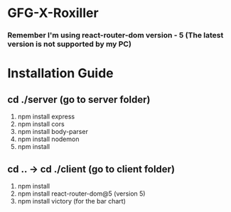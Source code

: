 # GFG-X-Roxiller

### Remember I'm using react-router-dom version - 5  (The latest version is not supported by my PC)

# Installation Guide

## cd ./server (go to server folder)

1. npm install express
2. npm install cors
3. npm install body-parser
4. npm install nodemon
5. npm install

## cd .. -> cd ./client (go to client folder)

1. npm install
2. npm install react-router-dom@5 (version 5)
3. npm install victory  (for the bar chart)
